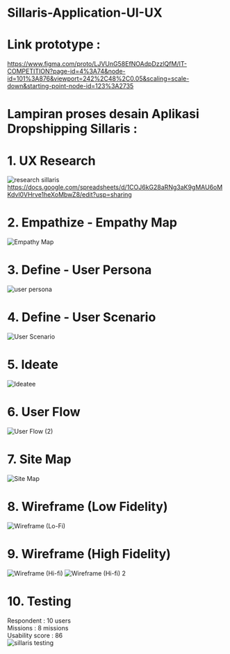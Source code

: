 # Sillaris-Application-UI-UX
# Link prototype :
  https://www.figma.com/proto/LJVUnG58EfNOAdpDzzlQfM/IT-COMPETITION?page-id=4%3A74&node-id=101%3A876&viewport=242%2C48%2C0.05&scaling=scale-down&starting-point-node-id=123%3A2735
  
# Lampiran proses desain Aplikasi Dropshipping Sillaris :

# 1. UX Research 
   ![research sillaris](https://user-images.githubusercontent.com/89363925/132940093-21e88a36-a4b2-4e14-86c3-e33a97ce5483.png)
   https://docs.google.com/spreadsheets/d/1COJ6kG28aRNg3aK9gMAU6oMKdvl0VHrve1heXoMbwZ8/edit?usp=sharing
# 2. Empathize - Empathy Map
   ![Empathy Map](https://user-images.githubusercontent.com/89363925/132940288-559db7a9-96e5-4b7d-b74b-f05aba1378cd.png)
# 3. Define - User Persona
   ![user persona](https://user-images.githubusercontent.com/89363925/130440336-919fa34e-c019-46b6-8131-6060d129a884.png)

# 4. Define - User Scenario
   ![User Scenario](https://user-images.githubusercontent.com/89363925/130440478-eee59e79-4129-4560-99d9-b742e3b86c77.png)

# 5. Ideate
   ![Ideatee](https://user-images.githubusercontent.com/89363925/132940161-cb1909fe-839f-4299-a566-a53ee9e950d0.png)

# 6. User Flow
   ![User Flow (2)](https://user-images.githubusercontent.com/89363925/130440780-c121ce53-0588-424a-becf-7ad5eb91e984.png)

# 7. Site Map
   ![Site Map](https://user-images.githubusercontent.com/89363925/130441497-76689425-128a-4495-bdce-d3d0aa8a7919.png)

# 8. Wireframe (Low Fidelity)
   ![Wireframe (Lo-Fi)](https://user-images.githubusercontent.com/89363925/130441292-48889dfb-17eb-498f-87c8-fa6bd0231629.png)

# 9. Wireframe (High Fidelity)
   ![Wireframe (Hi-fi)](https://user-images.githubusercontent.com/89363925/130441380-06e3d245-aa36-4fb2-b625-aabd3c25628e.png)
   ![Wireframe (Hi-fi) 2](https://user-images.githubusercontent.com/89363925/130441415-4efe0ddc-c25b-444f-b49e-21143ff7ac88.png)
# 10. Testing
   Respondent : 10 users <br>
   Missions : 8 missions <br>
   Usability score : 86 <br>
   ![sillaris testing](https://user-images.githubusercontent.com/89363925/132940281-aab18db2-dcfd-4d84-aead-6a21738d25e4.png)


